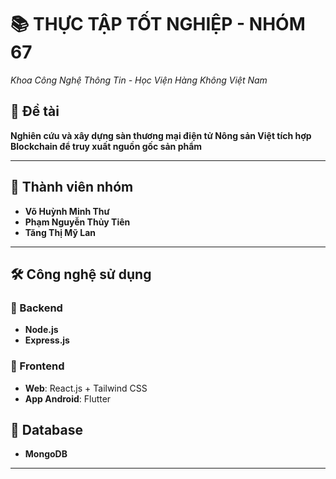 # 📚 THỰC TẬP TỐT NGHIỆP - NHÓM 67

*Khoa Công Nghệ Thông Tin - Học Viện Hàng Không Việt Nam*  

## 📌 Đề tài  
**Nghiên cứu và xây dựng sàn thương mại điện tử Nông sản Việt tích hợp Blockchain để truy xuất nguồn gốc sản phẩm**  

---

## 👥 Thành viên nhóm  
- **Võ Huỳnh Minh Thư**  
- **Phạm Nguyễn Thủy Tiên**  
- **Tăng Thị Mỹ Lan**   

---

## 🛠 Công nghệ sử dụng  
### 🔹 Backend  
- **Node.js**  
- **Express.js**  

### 🔹 Frontend  
- **Web**: React.js + Tailwind CSS  
- **App Android**: Flutter  

## 🔹 Database
- **MongoDB**

---
